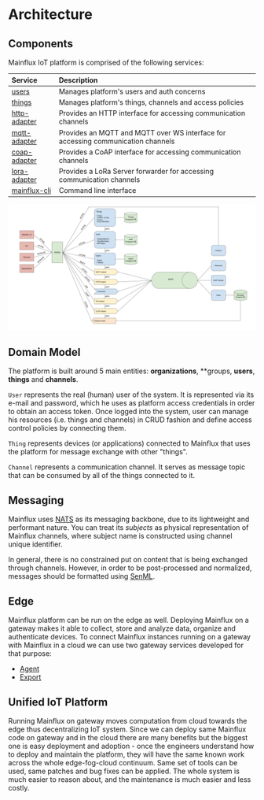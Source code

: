 # Architecture

## Components

Mainflux IoT platform is comprised of the following services:

| Service                                                                   | Description                                                                      |
|:--------------------------------------------------------------------------|:---------------------------------------------------------------------------------|
| [users](https://github.com/MainfluxLabs/mainflux/tree/master/users)           | Manages platform's users and auth concerns                                       |
| [things](https://github.com/MainfluxLabs/mainflux/tree/master/things)         | Manages platform's things, channels and access policies                          |
| [http-adapter](https://github.com/MainfluxLabs/mainflux/tree/master/http)     | Provides an HTTP interface for accessing communication channels                  |
| [mqtt-adapter](https://github.com/MainfluxLabs/mainflux/tree/master/mqtt)     | Provides an MQTT and MQTT over WS interface for accessing communication channels |
| [coap-adapter](https://github.com/MainfluxLabs/mainflux/tree/master/coap)     | Provides a CoAP interface for accessing communication channels                   |
| [lora-adapter](https://github.com/MainfluxLabs/mainflux/tree/master/lora)     | Provides a LoRa Server forwarder for accessing communication channels            |
| [mainflux-cli](https://github.com/MainfluxLabs/mainflux/tree/master/cli)      | Command line interface                                                           |

![arch](img/architecture.jpg)

## Domain Model

The platform is built around 5 main entities: **organizations**, **groups, **users**, **things** and **channels**.

`User` represents the real (human) user of the system. It is represented via its
e-mail and password, which he uses as platform access credentials in order to obtain
an access token. Once logged into the system, user can manage his resources (i.e.
things and channels) in CRUD fashion and define access control policies by
connecting them.

`Thing` represents devices (or applications) connected to Mainflux that uses the
platform for message exchange with other "things".

`Channel` represents a communication channel. It serves as message topic that
can be consumed by all of the things connected to it.

## Messaging

Mainflux uses [NATS](https://nats.io) as its messaging backbone, due to its
lightweight and performant nature. You can treat its *subjects* as physical
representation of Mainflux channels, where subject name is constructed using
channel unique identifier.

In general, there is no constrained put on content that is being exchanged
through channels. However, in order to be post-processed and normalized,
messages should be formatted using [SenML](https://tools.ietf.org/html/draft-ietf-core-senml-08).

## Edge

Mainflux platform can be run on the edge as well. Deploying Mainflux on a gateway makes it able to collect, store and analyze data, organize and authenticate devices.
To connect Mainflux instances running on a gateway with Mainflux in a cloud we can use two gateway services developed for that purpose:

* [Agent](/edge/#agent)
* [Export](/edge/#export)

## Unified IoT Platform
Running Mainflux on gateway moves computation from cloud towards the edge thus decentralizing IoT system.
Since we can deploy same Mainflux code on gateway and in the cloud there are many benefits but the biggest one is easy deployment and adoption - once the engineers understand how to deploy and maintain the platform, they will have the same known work across the whole edge-fog-cloud continuum.
Same set of tools can be used, same patches and bug fixes can be applied. The whole system is much easier to reason about, and the maintenance is much easier and less costly.
